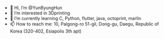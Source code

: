 - 👋 Hi, I’m @YunByungHun
- 👀 I’m interested in 3Dprinting
- 🌱 I’m currently learning C, Python, flutter, java, octoprint, marlin
- 📫 How to reach me: 10, Palgong-ro 51-gil, Dong-gu, Daegu, Republic of Korea (320-402, Esiapolis 3th apt)

<!---
YunByungHun/YunByungHun is a ✨ special ✨ repository because its `README.md` (this file) appears on your GitHub profile.
You can click the Preview link to take a look at your changes.
--->
